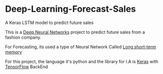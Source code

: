 # Deep-Learning-Forecast-Sales
A Keras LSTM model to predict future sales

This is a [Deep Neural Networks](https://en.wikipedia.org/wiki/Deep_learning) project to predict future sales from a fashion company.

For Forecasting, its used a type of Neural Network Called [Long short-term memory](https://en.wikipedia.org/wiki/Long_short-term_memory)

For this project, the language it's python and the library for I.A is [Keras](https://keras.io/) with [TensorFlow](https://www.tensorflow.org/) BackEnd

